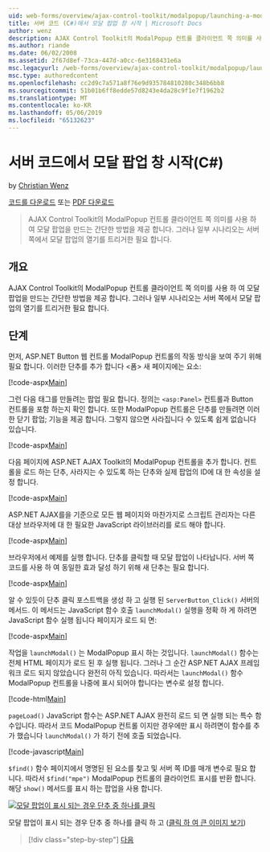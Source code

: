 ```yaml
---
uid: web-forms/overview/ajax-control-toolkit/modalpopup/launching-a-modal-popup-window-from-server-code-cs
title: 서버 코드 (C#)에서 모달 팝업 창 시작 | Microsoft Docs
author: wenz
description: AJAX Control Toolkit의 ModalPopup 컨트롤 클라이언트 쪽 의미를 사용 하 여 모달 팝업을 만드는 간단한 방법을 제공 합니다. 그러나 일부 시나리오는 t 해야 하는 중...
ms.author: riande
ms.date: 06/02/2008
ms.assetid: 2f67d8ef-73ca-447d-a0cc-6e3168431e6a
msc.legacyurl: /web-forms/overview/ajax-control-toolkit/modalpopup/launching-a-modal-popup-window-from-server-code-cs
msc.type: authoredcontent
ms.openlocfilehash: cc2d9c7a571a8f76e9d935784810280c348b6bb8
ms.sourcegitcommit: 51b01b6ff8edde57d8243e4da28c9f1e7f1962b2
ms.translationtype: MT
ms.contentlocale: ko-KR
ms.lasthandoff: 05/06/2019
ms.locfileid: "65132623"
---
```

# <a name="launching-a-modal-popup-window-from-server-code-c"></a>서버 코드에서 모달 팝업 창 시작(C#)

by [Christian Wenz](https://github.com/wenz)

[코드를 다운로드](http://download.microsoft.com/download/2/4/0/24052038-f942-4336-905b-b60ae56f0dd5/ModalPopup1.cs.zip) 또는 [PDF 다운로드](http://download.microsoft.com/download/b/6/a/b6ae89ee-df69-4c87-9bfb-ad1eb2b23373/modalpopup1CS.pdf)

> AJAX Control Toolkit의 ModalPopup 컨트롤 클라이언트 쪽 의미를 사용 하 여 모달 팝업을 만드는 간단한 방법을 제공 합니다. 그러나 일부 시나리오는 서버 쪽에서 모달 팝업의 열기를 트리거한 필요 합니다.

## <a name="overview"></a>개요

AJAX Control Toolkit의 ModalPopup 컨트롤 클라이언트 쪽 의미를 사용 하 여 모달 팝업을 만드는 간단한 방법을 제공 합니다. 그러나 일부 시나리오는 서버 쪽에서 모달 팝업의 열기를 트리거한 필요 합니다.

## <a name="steps"></a>단계

먼저, ASP.NET Button 웹 컨트롤 ModalPopup 컨트롤의 작동 방식을 보여 주기 위해 필요 합니다. 이러한 단추를 추가 합니다 &lt;폼&gt; 새 페이지에는 요소:

[!code-aspx[Main](launching-a-modal-popup-window-from-server-code-cs/samples/sample1.aspx)]

그런 다음 태그를 만들려는 팝업 필요 합니다. 정의는 `<asp:Panel>` 컨트롤과 Button 컨트롤을 포함 하는지 확인 합니다. 또한 ModalPopup 컨트롤은 단추를 만들려면 이러한 닫기 팝업; 기능을 제공 합니다. 그렇지 않으면 사라집니다 수 있도록 쉽게 없습니다 있습니다.

[!code-aspx[Main](launching-a-modal-popup-window-from-server-code-cs/samples/sample2.aspx)]

다음 페이지에 ASP.NET AJAX Toolkit의 ModalPopup 컨트롤을 추가 합니다. 컨트롤을 로드 하는 단추, 사라지는 수 있도록 하는 단추와 실제 팝업의 ID에 대 한 속성을 설정 합니다.

[!code-aspx[Main](launching-a-modal-popup-window-from-server-code-cs/samples/sample3.aspx)]

ASP.NET AJAX를을 기준으로 모든 웹 페이지와 마찬가지로 스크립트 관리자는 다른 대상 브라우저에 대 한 필요한 JavaScript 라이브러리를 로드 해야 합니다.

[!code-aspx[Main](launching-a-modal-popup-window-from-server-code-cs/samples/sample4.aspx)]

브라우저에서 예제를 실행 합니다. 단추를 클릭할 때 모달 팝업이 나타납니다. 서버 쪽 코드를 사용 하 여 동일한 효과 달성 하기 위해 새 단추는 필요 합니다.

[!code-aspx[Main](launching-a-modal-popup-window-from-server-code-cs/samples/sample5.aspx)]

알 수 있듯이 단추 클릭 포스트백을 생성 하 고 실행 된 `ServerButton_Click()` 서버의 메서드. 이 메서드는 JavaScript 함수 호출 `launchModal()` 실행을 정확 하 게 하려면 JavaScript 함수 실행 됩니다 페이지가 로드 되 면:

[!code-aspx[Main](launching-a-modal-popup-window-from-server-code-cs/samples/sample6.aspx)]

작업을 `launchModal()` 는 ModalPopup 표시 하는 것입니다. `launchModal()` 함수는 전체 HTML 페이지가 로드 된 후 실행 됩니다. 그러나 그 순간 ASP.NET AJAX 프레임 워크 로드 되지 않았습니다 완전히 아직 있습니다. 따라서는 `launchModal()` 함수 ModalPopup 컨트롤을 나중에 표시 되어야 합니다는 변수로 설정 합니다.

[!code-html[Main](launching-a-modal-popup-window-from-server-code-cs/samples/sample7.html)]

`pageLoad()` JavaScript 함수는 ASP.NET AJAX 완전히 로드 되 면 실행 되는 특수 함수입니다. 따라서 코드 ModalPopup 컨트롤 이지만 경우에만 표시 하려면이 함수를 추가 했습니다 `launchModal()` 가 하기 전에 호출 되었습니다.

[!code-javascript[Main](launching-a-modal-popup-window-from-server-code-cs/samples/sample8.js)]

`$find()` 함수 페이지에서 명명된 된 요소를 찾고 및 서버 쪽 ID를 매개 변수로 필요 합니다. 따라서 `$find("mpe")` ModalPopup 컨트롤의 클라이언트 표시를 반환 합니다. 해당 `show()` 메서드를 표시 하는 팝업을 사용 합니다.

[![모달 팝업이 표시 되는 경우 단추 중 하나를 클릭](launching-a-modal-popup-window-from-server-code-cs/_static/image2.png)](launching-a-modal-popup-window-from-server-code-cs/_static/image1.png)

모달 팝업이 표시 되는 경우 단추 중 하나를 클릭 하 고 ([클릭 하 여 큰 이미지 보기](launching-a-modal-popup-window-from-server-code-cs/_static/image3.png))

> [!div class="step-by-step"]
> [다음](using-modalpopup-with-a-repeater-control-cs.md)
